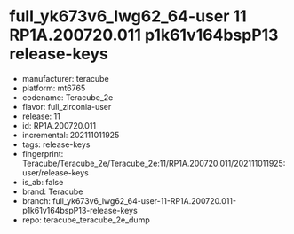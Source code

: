# full_yk673v6_lwg62_64-user 11 RP1A.200720.011 p1k61v164bspP13 release-keys
- manufacturer: teracube
- platform: mt6765
- codename: Teracube_2e
- flavor: full_zirconia-user
- release: 11
- id: RP1A.200720.011
- incremental: 202111011925
- tags: release-keys
- fingerprint: Teracube/Teracube_2e/Teracube_2e:11/RP1A.200720.011/202111011925:user/release-keys
- is_ab: false
- brand: Teracube
- branch: full_yk673v6_lwg62_64-user-11-RP1A.200720.011-p1k61v164bspP13-release-keys
- repo: teracube_teracube_2e_dump
